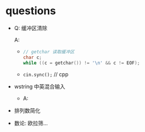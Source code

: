 # questions

- Q: 缓冲区清除

  A:

  - ```cpp
    // getchar 读取缓冲区
    char c;
    while ((c = getchar()) != '\n' && c != EOF);
    ```

  - `cin.sync();`  // cpp

- wstring 中英混合输入

  - A:

- 排列数简化

- 数论: 欧拉筛...
